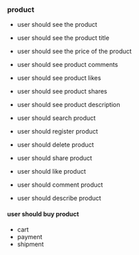 ### product

* user should see the product
* user should see the product title
* user should see the price of the product
* user should see product comments
* user should see product likes
* user should see product shares
* user should see product description

* user should search product
* user should register product
* user should delete product
* user should share product
* user should like product
* user should comment product
* user should describe product


#### user should buy product
  * cart
  * payment
  * shipment

